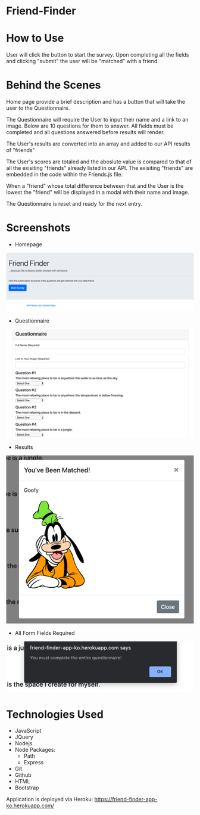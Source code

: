 # Friend-Finder

# How to Use
User will click the button to start the survey. Upon completing all the fields and clicking "submit" the user will be "matched" with a friend.

# Behind the Scenes 
Home page provide a brief description and has a button that will take the user to the Questionnaire.

The Questionnaire will require the User to input their name and a link to an image. Below are 10 questions for them to answer. All fields must be completed and all questions answered before results will render.

The User's results are converted into an array and added to our API results of "friends"

The User's scores are totaled and the aboslute value is compared to that of all the exisiting "friends" already listed in our API. The exisiting "friends" are embedded in the code within the Friends.js file.

When a "friend" whose total difference between that and the User is the lowest the "friend" will be displayed in a modal with their name and image.

The Questionnaire is reset and ready for the next entry.

# Screenshots

* Homepage
<img src="images/homepage_screenshot.png" style="width '100%'">

* Questionnaire
<img src="images/questionnaire_screenshot.png" style="width '100%'">

* Results
<img src="images/results_screenshot.png" style="width '100%'">

* All Form Fields Required
<img src="images/error_screenshot.png" style="width '100%'">

# Technologies Used
* JavaScript
* JQuery
* Nodejs
* Node Packages:
    * Path
    * Express
* Git 
* Github
* HTML
* Bootstrap

Application is deployed via Heroku: https://friend-finder-app-ko.herokuapp.com/
